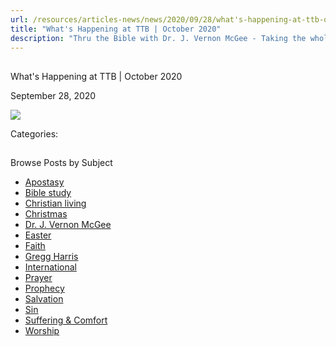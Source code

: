 ```yaml
---
url: /resources/articles-news/news/2020/09/28/what's-happening-at-ttb-october-2020
title: "What's Happening at TTB | October 2020"
description: "Thru the Bible with Dr. J. Vernon McGee - Taking the whole Word to the whole world"
---
```







## 
 What's Happening at TTB | October 2020


September 28, 2020
![]()




![](https://ttb.org/images/default-source/features-and-news/oct-2020-what's-happening41f034d6-2148-4d79-82ce-3eb2692871ca.jpg?Status=Master&sfvrsn=f0721f16_1)

Categories: 









## 
 Browse Posts by Subject


* [Apostasy](/resources/articles-news/-in-tags/tags/Apostasy)
* [Bible study](/resources/articles-news/-in-tags/tags/Bible-study)
* [Christian living](/resources/articles-news/-in-tags/tags/Christian-living)
* [Christmas](/resources/articles-news/-in-tags/tags/Christmas)
* [Dr. J. Vernon McGee](/resources/articles-news/-in-tags/tags/Dr-J-Vernon-McGee)
* [Easter](/resources/articles-news/-in-tags/tags/easter)
* [Faith](/resources/articles-news/-in-tags/tags/Faith)
* [Gregg Harris](/resources/articles-news/-in-tags/tags/Gregg-Harris)
* [International](/resources/articles-news/-in-tags/tags/International)
* [Prayer](/resources/articles-news/-in-tags/tags/prayer)
* [Prophecy](/resources/articles-news/-in-tags/tags/Prophecy)
* [Salvation](/resources/articles-news/-in-tags/tags/Salvation)
* [Sin](/resources/articles-news/-in-tags/tags/sin)
* [Suffering & Comfort](/resources/articles-news/-in-tags/tags/Suffering-Comfort)
* [Worship](/resources/articles-news/-in-tags/tags/worship)






